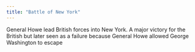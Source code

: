 ```yaml
---
title: "Battle of New York"
---
```

General Howe lead British forces into New York. A major victory for the British but later seen as a failure because General Howe allowed George Washington to escape

